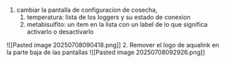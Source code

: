 1. cambiar la pantalla de configuracion de cosecha, 
	1. temperatura: lista de los loggers y su estado de conexion
	2. metabisulfito: un item en la lista con un label de lo que significa activarlo o desactivarlo
	<img >
 ![[Pasted image 20250708090418.png]]
2. Remover el logo de aqualink en la parte baja de las pantallas
![[Pasted image 20250708092926.png]]
